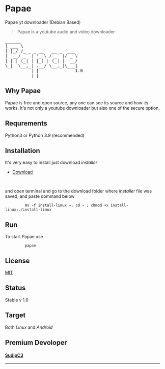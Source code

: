 # Papae
Papae yt downloader (Debian Based)
>Papae is a youtube audio and video downloader
<pre>
______                      
| ___ \                     
| |_/ /_ _ _ __   __ _  ___ 
|  __/ _` | '_ \ / _` |/ _ \
| | | (_| | |_) | (_| |  __/
\_|  \__,_| .__/ \__,_|\___|
          | |              1.0 
          |_|               
</pre>

## Why Papae
Papae is free and  open source, any one can see its source and how its works. It's not only a youtube downloader but also one of the secure option.
## Requrements
Python3 or Python 3.9 (recommended)
## Installation
It's very easy to install just download *installer*
+ [Download](https://raw.githubusercontent.com/SadhukhanR/papae/main/install-linux)
<br>

and open terminal and  go to the download folder where *installer* file was saved, and paste command below 

             mv -f install-linux ~; cd ~ ; chmod +x install-linux;./install-linux

## Run 
To start Papae use


             papae
      

## License 
[MIT](https://cho)
## Status
Stable v 1.0
## Target
Both *Linux* and *Android*
## Premium Devoloper

#### [SudipC3](https://github.com/SudipC3)
------------------------------------------------
